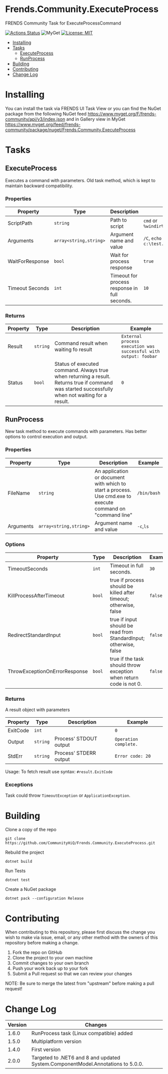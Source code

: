 # Frends.Community.ExecuteProcess

FRENDS Community Task for ExecuteProcessCommand

[![Actions Status](https://github.com/CommunityHiQ/Frends.Community.ExecuteProcess/workflows/PackAndPushAfterMerge/badge.svg)](https://github.com/CommunityHiQ/Frends.Community.ExecuteProcess/actions) ![MyGet](https://img.shields.io/myget/frends-community/v/Frends.Community.ExecuteProcess) [![License: MIT](https://img.shields.io/badge/License-MIT-yellow.svg)](https://opensource.org/licenses/MIT) 

- [Installing](#installing)
- [Tasks](#tasks)
     - [ExecuteProcess](#ExecuteProcess)
     - [RunProcess](#RunProcess)
- [Building](#building)
- [Contributing](#contributing)
- [Change Log](#change-log)

# Installing

You can install the task via FRENDS UI Task View or you can find the NuGet package from the following NuGet feed
https://www.myget.org/F/frends-community/api/v3/index.json and in Gallery view in MyGet https://www.myget.org/feed/frends-community/package/nuget/Frends.Community.ExecuteProcess

# Tasks

## ExecuteProcess

Executes a command with parameters. Old task method, which is kept to maintain backward compatibility.

### Properties

| Property | Type | Description | Example |
| -------- | -------- | -------- | -------- |
| ScriptPath		| `string`	| Path to script | `cmd` or `%windir%\system32\cmd.exe` |
| Arguments			| `array<string,string>` 	| Argument name and value	| `/C`, `echo testi >> c:\test.txt` |
| WaitForResponse	| `bool`	| Wait for process response	| `true` |
| Timeout Seconds	| `int`	| Timeout for process response in full seconds.	| `10` |

### Returns

| Property | Type | Description | Example |
| -------- | -------- | -------- | -------- |
| Result        | `string`   | Command result	when waiting fo result | `External process execution was successful with output: foobar`|
| Status        | `bool`   | Status of executed command. Always true when returning a result. Returns true if command was started successfully when not waiting for a result.	| `0`|


## RunProcess

New task method to execute commands with parameters. Has better options to control execution and output.

### Properties

| Property | Type | Description | Example |
| -------- | -------- | -------- | -------- |
| FileName | `string` | An application or document with which to start a process. Use cmd.exe to execute command on "command line" | `/bin/bash` |
| Arguments | `array<string,string>` |  Argument name and value | `-c`,`ls` |

### Options

| Property | Type | Description | Example |
| -------- | -------- | -------- | -------- |
| TimeoutSeconds | `int` | Timeout in full seconds.  | `30` |
| KillProcessAfterTimeout | `bool` |  true if process should be killed after timeout; otherwise, false | `false` |
| RedirectStandardInput | `bool` |  true if input should be read from StandardInput; otherwise, false | `false` |
| ThrowExceptionOnErrorResponse | `bool` | true if the task should throw exception when return code is not 0.| `false` |

### Returns

A result object with parameters


| Property | Type | Description | Example |
| -------- | -------- | -------- | -------- |
| ExitCode | `int` |  | `0` |
| Output | `string` | Process' STDOUT output |  `Operation complete.` |
| StdErr | `string` | Process' STDERR output |  `Error code: 20` |

Usage:
To fetch result use syntax:
`#result.ExitCode`

### Exceptions
Task could throw `TimeoutException` or `ApplicationException`.


# Building

Clone a copy of the repo

`git clone https://github.com/CommunityHiQ/Frends.Community.ExecuteProcess.git`

Rebuild the project

`dotnet build`

Run Tests

`dotnet test`

Create a NuGet package

`dotnet pack --configuration Release`

# Contributing
When contributing to this repository, please first discuss the change you wish to make via issue, email, or any other method with the owners of this repository before making a change.

1. Fork the repo on GitHub
2. Clone the project to your own machine
3. Commit changes to your own branch
4. Push your work back up to your fork
5. Submit a Pull request so that we can review your changes

NOTE: Be sure to merge the latest from "upstream" before making a pull request!

# Change Log

| Version | Changes |
| ------- | ------- |
| 1.6.0   | RunProcess task (Linux compatible) added |
| 1.5.0   | Multiplatform version |
| 1.4.0   | First version |
| 2.0.0   | Targeted to .NET6 and 8 and updated System.ComponentModel.Annotations to 5.0.0. |
